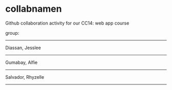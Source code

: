 # collabnamen
Github collaboration activity for our CC14: web app course

group:
*****
Diassan, Jesslee
*****
Gumabay, Alfie
*****
Salvador, Rhyzelle
*****
